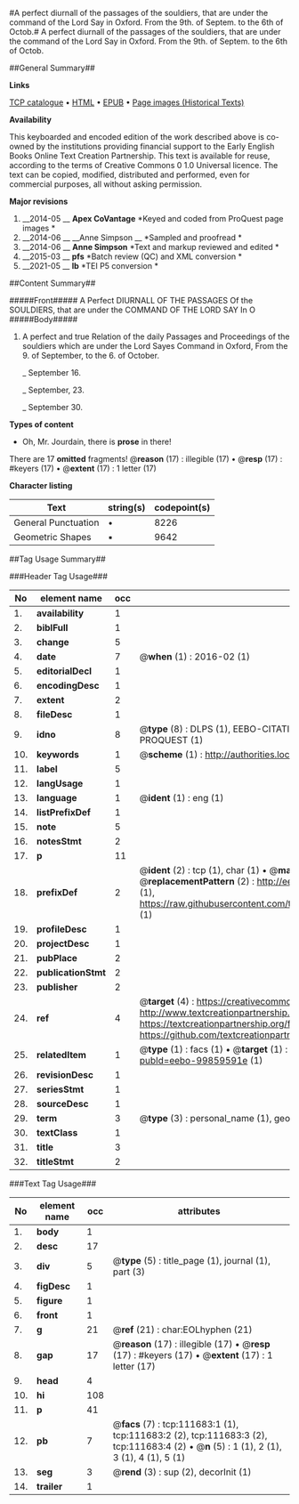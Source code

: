 #A perfect diurnall of the passages of the souldiers, that are under the command of the Lord Say in Oxford. From the 9th. of Septem. to the 6th of Octob.#
A perfect diurnall of the passages of the souldiers, that are under the command of the Lord Say in Oxford. From the 9th. of Septem. to the 6th of Octob.

##General Summary##

**Links**

[TCP catalogue](http://www.ota.ox.ac.uk/tcp/)  • 
[HTML](http://tei.it.ox.ac.uk/tcp/Texts-HTML/free/A90/A90464.html)  • 
[EPUB](http://tei.it.ox.ac.uk/tcp/Texts-EPUB/free/A90/A90464.epub) • 
[Page images (Historical Texts)](https://historicaltexts.jisc.ac.uk/eebo-99859591e)

**Availability**

This keyboarded and encoded edition of the work described above is co-owned by the
    institutions providing financial support to the Early English Books Online Text Creation
    Partnership. This text is available for reuse, according to the terms of  Creative Commons 0 1.0 Universal
    licence. The text can be copied, modified, distributed and performed, even for commercial
    purposes, all without asking permission.

**Major revisions**

1. __2014-05 __ __Apex CoVantage__ *Keyed and coded from ProQuest page images *
1. __2014-06 __ __Anne Simpson __ *Sampled and proofread *
1. __2014-06 __ __Anne Simpson__ *Text and markup reviewed and edited *
1. __2015-03 __ __pfs__ *Batch review (QC) and XML conversion *
1. __2021-05 __ __lb__ *TEI P5 conversion *

##Content Summary##

#####Front#####
A Perfect DIURNALL OF THE PASSAGES Of the SOULDIERS, that are under the COMMAND OF THE LORD SAY In O
#####Body#####

1. A perfect and true Relation of the daily Passages and Proceedings of the souldiers which are under the Lord Sayes Command in Oxford, From the 9. of September, to the 6. of October.

    _ September 16.

    _ September, 23.

    _ September 30.

**Types of content**

  * Oh, Mr. Jourdain, there is **prose** in there!

There are 17 **omitted** fragments! 
 @__reason__ (17) : illegible (17)  •  @__resp__ (17) : #keyers (17)  •  @__extent__ (17) : 1 letter (17)

**Character listing**


|Text|string(s)|codepoint(s)|
|---|---|---|
|General Punctuation|•|8226|
|Geometric Shapes|▪|9642|

##Tag Usage Summary##

###Header Tag Usage###

|No|element name|occ|attributes|
|---|---|---|---|
|1.|__availability__|1||
|2.|__biblFull__|1||
|3.|__change__|5||
|4.|__date__|7| @__when__ (1) : 2016-02 (1)|
|5.|__editorialDecl__|1||
|6.|__encodingDesc__|1||
|7.|__extent__|2||
|8.|__fileDesc__|1||
|9.|__idno__|8| @__type__ (8) : DLPS (1), EEBO-CITATION (1), VID (1), EEBO-PROQUEST (1), STC (3), PROQUEST (1)|
|10.|__keywords__|1| @__scheme__ (1) : http://authorities.loc.gov/ (1)|
|11.|__label__|5||
|12.|__langUsage__|1||
|13.|__language__|1| @__ident__ (1) : eng (1)|
|14.|__listPrefixDef__|1||
|15.|__note__|5||
|16.|__notesStmt__|2||
|17.|__p__|11||
|18.|__prefixDef__|2| @__ident__ (2) : tcp (1), char (1)  •  @__matchPattern__ (2) : ([0-9\-]+):([0-9IVX]+) (1), (.+) (1)  •  @__replacementPattern__ (2) : http://eebo.chadwyck.com/downloadtiff?vid=$1&page=$2 (1), https://raw.githubusercontent.com/textcreationpartnership/Texts/master/tcpchars.xml#$1 (1)|
|19.|__profileDesc__|1||
|20.|__projectDesc__|1||
|21.|__pubPlace__|2||
|22.|__publicationStmt__|2||
|23.|__publisher__|2||
|24.|__ref__|4| @__target__ (4) : https://creativecommons.org/publicdomain/zero/1.0/ (1), http://www.textcreationpartnership.org/docs/. (1), https://textcreationpartnership.org/faq/#faq05 (1), https://github.com/textcreationpartnership (1)|
|25.|__relatedItem__|1| @__type__ (1) : facs (1)  •  @__target__ (1) : https://data.historicaltexts.jisc.ac.uk/view?pubId=eebo-99859591e (1)|
|26.|__revisionDesc__|1||
|27.|__seriesStmt__|1||
|28.|__sourceDesc__|1||
|29.|__term__|3| @__type__ (3) : personal_name (1), geographic_name (2)|
|30.|__textClass__|1||
|31.|__title__|3||
|32.|__titleStmt__|2||


###Text Tag Usage###

|No|element name|occ|attributes|
|---|---|---|---|
|1.|__body__|1||
|2.|__desc__|17||
|3.|__div__|5| @__type__ (5) : title_page (1), journal (1), part (3)|
|4.|__figDesc__|1||
|5.|__figure__|1||
|6.|__front__|1||
|7.|__g__|21| @__ref__ (21) : char:EOLhyphen (21)|
|8.|__gap__|17| @__reason__ (17) : illegible (17)  •  @__resp__ (17) : #keyers (17)  •  @__extent__ (17) : 1 letter (17)|
|9.|__head__|4||
|10.|__hi__|108||
|11.|__p__|41||
|12.|__pb__|7| @__facs__ (7) : tcp:111683:1 (1), tcp:111683:2 (2), tcp:111683:3 (2), tcp:111683:4 (2)  •  @__n__ (5) : 1 (1), 2 (1), 3 (1), 4 (1), 5 (1)|
|13.|__seg__|3| @__rend__ (3) : sup (2), decorInit (1)|
|14.|__trailer__|1||
